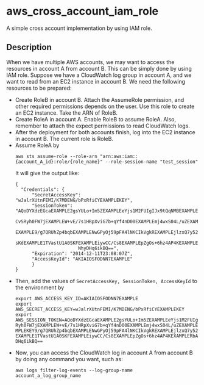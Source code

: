 # aws_cross_account_iam_role
A simple cross account implementation by using IAM role.

## Description
When we have multiple AWS accounts, we may want to access the resources in account A from account B. This can be simply done by using IAM role. Suppose we have a CloudWatch log group in account A, and we want to read from an EC2 instance in account B. We need the following resources to be prepared:
- Create RoleB in account B. Attach the AssumeRole permission, and other required permissions depends on the user. Use this role to create an EC2 instance. Take the ARN of RoleB.
- Create RoleA in account A. Enable RoleB to assume RoleA. Also, remember to attach the expect permissions to read CloudWatch logs.
- After the deployment for both accounts finish, log into the EC2 instance in account B. The current role is RoleB.
- Assume RoleA by
  ```
  aws sts assume-role --role-arn "arn:aws:iam::{account_A_id}:role/{role_name}" --role-session-name "test_session"
  ```
  It will give the output like:
  ```
  {
    "Credentials": {
        "SecretAccessKey": "wJalrXUtnFEMI/K7MDENG/bPxRfiCYEXAMPLEKEY",
        "SessionToken": "AQoDYXdzEGcaEXAMPLE2gsYULo+Im5ZEXAMPLEeYjs1M2FUIgIJx9tQqNMBEXAMPLE
                         CvSRyh0FW7jEXAMPLEW+vE/7s1HRpXviG7b+qYf4nD00EXAMPLEmj4wxS04L/uZEXAMPLECihzFB5lTYLto9dyBgSDy
                         EXAMPLE9/g7QRUhZp4bqbEXAMPLENwGPyOj59pFA4lNKCIkVgkREXAMPLEjlzxQ7y52gekeVEXAMPLEDiB9ST3Uuysg
                         sKdEXAMPLE1TVastU1A0SKFEXAMPLEiywCC/Cs8EXAMPLEpZgOs+6hz4AP4KEXAMPLERbASP+4eZScEXAMPLEsnf87e
                         NhyDHq6ikBQ==",
        "Expiration": "2014-12-11T23:08:07Z",
        "AccessKeyId": "AKIAIOSFODNN7EXAMPLE"
        }
  }
  ```
- Then, add the values of `SecretAccessKey, SessionToken, AccessKeyId` to the environment by
  ```
  export AWS_ACCESS_KEY_ID=AKIAIOSFODNN7EXAMPLE
  export AWS_SECRET_ACCESS_KEY=wJalrXUtnFEMI/K7MDENG/bPxRfiCYEXAMPLEKEY
  export AWS_SESSION_TOKEN=AQoDYXdzEGcaEXAMPLE2gsYULo+Im5ZEXAMPLEeYjs1M2FUIgIJx9tQqNMBEXAMPLECvS
  Ryh0FW7jEXAMPLEW+vE/7s1HRpXviG7b+qYf4nD00EXAMPLEmj4wxS04L/uZEXAMPLECihzFB5lTYLto9dyBgSDyEXA
  MPLEKEY9/g7QRUhZp4bqbEXAMPLENwGPyOj59pFA4lNKCIkVgkREXAMPLEjlzxQ7y52gekeVEXAMPLEDiB9ST3UusKd
  EXAMPLE1TVastU1A0SKFEXAMPLEiywCC/Cs8EXAMPLEpZgOs+6hz4AP4KEXAMPLERbASP+4eZScEXAMPLENhykxiHen
  DHq6ikBQ==
  ```
- Now, you can access the CloudWatch log in account A from account B by doing any command you want, such as:
  ```
  aws logs filter-log-events --log-group-name account_a_log_group_name
  ```
